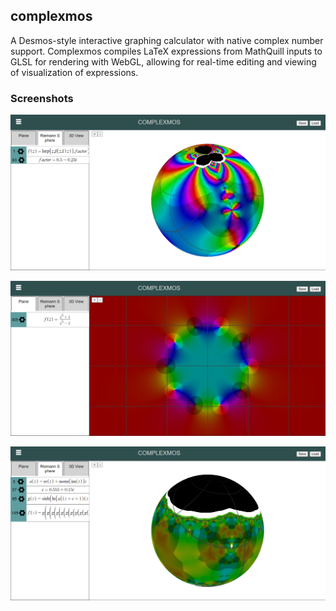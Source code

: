 ## complexmos

A Desmos-style interactive graphing calculator with native complex number support. Complexmos compiles LaTeX expressions from MathQuill inputs to GLSL for rendering with WebGL, allowing for real-time editing and viewing of visualization of expressions.

### Screenshots

![A graph involving the Beta function and Gamma function](https://raw.githubusercontent.com/sam-lb/complexmos/master/data/cover/screenshot_1.png)

![A graph of a rotationally symmetric rational function with five zeroes and five poles](https://raw.githubusercontent.com/sam-lb/complexmos/master/data/cover/screenshot_2.png)

![A graph of a fractal generated by iterating a function](https://raw.githubusercontent.com/sam-lb/complexmos/master/data/cover/screenshot_3.png)